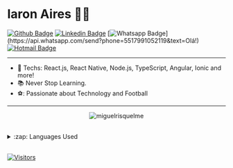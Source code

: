 # Iaron Aires :man_technologist:

[![Github Badge](https://img.shields.io/badge/-Github-000?style=flat-square&logo=Github&logoColor=white&link=https://github.com/lucasgdb)](https://github.com/iaronrp)
[![Linkedin Badge](https://img.shields.io/badge/-LinkedIn-blue?style=flat-square&logo=Linkedin&logoColor=white&link=https://www.linkedin.com/in/iaron-aires-a568b746/)](https://www.linkedin.com/in/iaron-aires-a568b746/)
[![Whatsapp Badge](https://img.shields.io/badge/-Whatsapp-4CA143?style=flat-square&labelColor=4CA143&logo=whatsapp&logoColor=white&link=https://api.whatsapp.com/send?phone=5517991052119&text=Olá!)](https://api.whatsapp.com/send?phone=5517991052119&text=Olá!)
[![Hotmail Badge](https://img.shields.io/badge/-Hotmail-0078d4?style=flat-square&logo=Microsoft&logoColor=white&link=mailto:iaronrp@hotmail.com)](mailto:iaronrp@hotmail.com)

---

- :blue_heart: Techs: React.js, React Native, Node.js, TypeScript, Angular, Ionic and more!
- :books: Never Stop Learning.
- ⚽: Passionate about Technology and Football

---

<!-- SOCIAL MEDIAS -->
<p align="center">
<img src="https://github-readme-stats.vercel.app/api?username=iaronrp&show_icons=true" alt="miguelrisquelme"/>
</p>

<br/>

<details>
  <summary>:zap: Languages Used</summary>
  <img src="https://github-readme-stats.vercel.app/api/top-langs/?username=iaronrp&layout=compact&bg_color=ffffff&text_color=333333">
</details>
<br/>


[![Visitors](https://visitor-badge.glitch.me/badge?page_id=github/iaronrp)](https://github.com/iaronrp)
